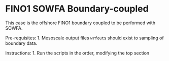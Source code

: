 # FINO1 SOWFA Boundary-coupled

This case is the offshore FINO1 boundary coupled to be performed with SOWFA.

Pre-requisites:
    1. Mesoscale output files `wrfout`s should exist to sampling of boundary data.

Instructions:
    1. Run the scripts in the order, modifying the top section
